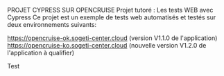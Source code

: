 PROJET CYPRESS SUR OPENCRUISE
Projet tutoré : Les tests WEB avec Cypress
Ce projet est un exemple de tests web automatisés et testés sur deux environnements suivants: 

https://opencruise-ok.sogeti-center.cloud (version V1.1.0 de l'application)
https://opencruise-ko.sogeti-center.cloud (nouvelle version V1.2.0 de l'application à qualifier)

Test 